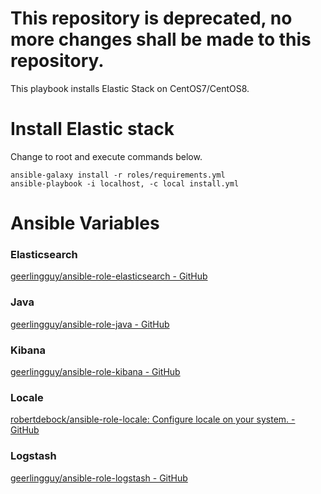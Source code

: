 # This repository is deprecated, no more changes shall be made to this repository.

This playbook installs Elastic Stack on CentOS7/CentOS8.

# Install Elastic stack

Change to root and execute commands below.

```
ansible-galaxy install -r roles/requirements.yml
ansible-playbook -i localhost, -c local install.yml
```

# Ansible Variables

### Elasticsearch
[geerlingguy/ansible-role-elasticsearch - GitHub](https://github.com/geerlingguy/ansible-role-elasticsearch)

### Java
[geerlingguy/ansible-role-java - GitHub](https://github.com/geerlingguy/ansible-role-java)

### Kibana
[geerlingguy/ansible-role-kibana - GitHub](https://github.com/geerlingguy/ansible-role-kibana)

### Locale
[robertdebock/ansible-role-locale: Configure locale on your system. - GitHub](https://github.com/robertdebock/ansible-role-locale)

### Logstash
[geerlingguy/ansible-role-logstash - GitHub](https://github.com/geerlingguy/ansible-role-logstash)
